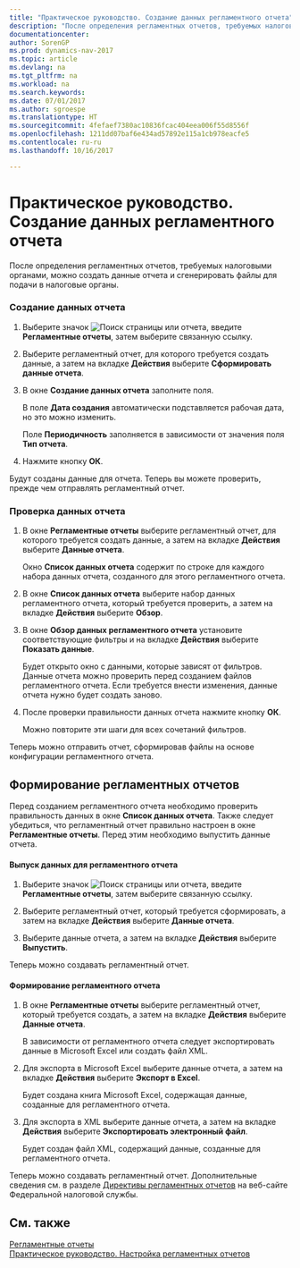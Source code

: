 ```yaml
---
title: "Практическое руководство. Создание данных регламентного отчета"
description: "После определения регламентных отчетов, требуемых налоговыми органами, можно создать данные отчета и сгенерировать файлы для подачи в налоговые органы."
documentationcenter: 
author: SorenGP
ms.prod: dynamics-nav-2017
ms.topic: article
ms.devlang: na
ms.tgt_pltfrm: na
ms.workload: na
ms.search.keywords: 
ms.date: 07/01/2017
ms.author: sgroespe
ms.translationtype: HT
ms.sourcegitcommit: 4fefaef7380ac10836fcac404eea006f55d8556f
ms.openlocfilehash: 1211dd07baf6e434ad57892e115a1cb978eacfe5
ms.contentlocale: ru-ru
ms.lasthandoff: 10/16/2017

---
```

# <a name="how-to-create-statutory-report-data"></a>Практическое руководство. Создание данных регламентного отчета
После определения регламентных отчетов, требуемых налоговыми органами, можно создать данные отчета и сгенерировать файлы для подачи в налоговые органы.  
  
### <a name="to-create-report-data"></a>Создание данных отчета  
  
1.  Выберите значок ![Поиск страницы или отчета](media/ui-search/search_small.png "Значок поиска страницы или отчета"), введите **Регламентные отчеты**, затем выберите связанную ссылку.  
  
2.  Выберите регламентный отчет, для которого требуется создать данные, а затем на вкладке **Действия** выберите **Сформировать данные отчета**.  
  
3.  В окне **Создание данных отчета** заполните поля.  
  
     В поле **Дата создания** автоматически подставляется рабочая дата, но это можно изменить.  
  
     Поле **Периодичность** заполняется в зависимости от значения поля **Тип отчета**.  
  
4.  Нажмите кнопку **ОК**.  
  
 Будут созданы данные для отчета. Теперь вы можете проверить, прежде чем отправлять регламентный отчет.  
  
### <a name="to-verify-report-data"></a>Проверка данных отчета  
  
1.  В окне **Регламентные отчеты** выберите регламентный отчет, для которого требуется создать данные, а затем на вкладке **Действия** выберите **Данные отчета**.  
  
     Окно **Список данных отчета** содержит по строке для каждого набора данных отчета, созданного для этого регламентного отчета.  
  
2.  В окне **Список данных отчета** выберите набор данных регламентного отчета, который требуется проверить, а затем на вкладке **Действия** выберите **Обзор**.  
  
3.  В окне **Обзор данных регламентного отчета** установите соответствующие фильтры и на вкладке **Действия** выберите **Показать данные**.  
  
     Будет открыто окно с данными, которые зависят от фильтров. Данные отчета можно проверить перед созданием файлов регламентного отчета. Если требуется внести изменения, данные отчета нужно будет создать заново.  
  
4.  После проверки правильности данных отчета нажмите кнопку **ОК**.  
  
     Можно повторите эти шаги для всех сочетаний фильтров.  
  
 Теперь можно отправить отчет, сформировав файлы на основе конфигурации регламентного отчета.  
  
## <a name="generating-statutory-reports"></a>Формирование регламентных отчетов  
 Перед созданием регламентного отчета необходимо проверить правильность данных в окне **Список данных отчета**. Также следует убедиться, что регламентный отчет правильно настроен в окне **Регламентные отчеты**. Перед этим необходимо выпустить данные отчета.  
  
#### <a name="to-release-the-report-data-for-a-statutory-report"></a>Выпуск данных для регламентного отчета  
  
1.  Выберите значок ![Поиск страницы или отчета](media/ui-search/search_small.png "Значок поиска страницы или отчета"), введите **Регламентные отчеты**, затем выберите связанную ссылку.  
  
2.  Выберите регламентный отчет, который требуется сформировать, а затем на вкладке **Действия** выберите **Данные отчета**.  
  
3.  Выберите данные отчета, а затем на вкладке **Действия** выберите **Выпустить**.  
  
 Теперь можно создавать регламентный отчет.  
  
#### <a name="to-generate-a-statutory-report"></a>Формирование регламентного отчета  
  
1.  В окне **Регламентные отчеты** выберите регламентный отчет, который требуется создать, а затем на вкладке **Действия** выберите **Данные отчета**.  
  
     В зависимости от регламентного отчета следует экспортировать данные в Microsoft Excel или создать файл XML.  
  
2.  Для экспорта в Microsoft Excel выберите данные отчета, а затем на вкладке **Действия** выберите **Экспорт в Excel**.  
  
     Будет создана книга Microsoft Excel, содержащая данные, созданные для регламентного отчета.  
  
3.  Для экспорта в XML выберите данные отчета, а затем на вкладке **Действия** выберите **Экспортировать электронный файл**.  
  
     Будет создан файл XML, содержащий данные, созданные для регламентного отчета.  
  
 Теперь можно создавать регламентный отчет. Дополнительные сведения см. в разделе [Директивы регламентных отчетов](http://go.microsoft.com/fwlink/?LinkId=216142) на веб-сайте Федеральной налоговой службы.  
  
## <a name="see-also"></a>См. также  
 [Регламентные отчеты](statutory-reports.md)   
 [Практическое руководство. Настройка регламентных отчетов](how-to-set-up-statutory-reports.md)
